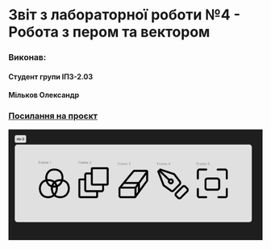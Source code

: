 # Звіт з лабораторної роботи №4 - Робота з пером та вектором

### Виконав:
#### Студент групи ІПЗ-2.03
#### Мільков Олександр

### [Посилання на проєкт](https://www.figma.com/design/EmY29LExeBtgtgsyuoMWTX/%D0%BF%D1%80%D0%B0%D0%BA%D1%82%D0%B8%D1%87%D0%BD%D1%96?node-id=51-3)

![картинка завдання](images/screen.jpg)
